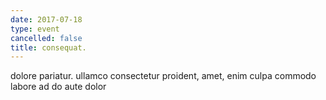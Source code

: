 ```yaml
---
date: 2017-07-18
type: event
cancelled: false
title: consequat.
---
```

dolore pariatur. ullamco consectetur proident, amet, enim culpa commodo labore ad do aute dolor